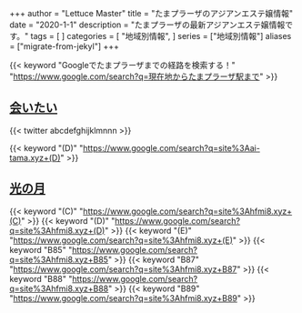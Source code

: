 +++
author = "Lettuce Master"
title = "たまプラーザのアジアンエステ嬢情報"
date = "2020-1-1"
description = "たまプラーザの最新アジアンエステ嬢情報です。"
tags = [
]
categories = [
    "地域別情報",
]
series = ["地域別情報"]
aliases = ["migrate-from-jekyl"]
+++

{{< keyword "Googleでたまプラーザまでの経路を検索する！" "https://www.google.com/search?q=現在地からたまプラーザ駅まで" >}}

## [会いたい](https://ai-tama.xyz/)


{{< twitter abcdefghijklmnnn >}}

{{< keyword "(D)" "https://www.google.com/search?q=site%3Aai-tama.xyz+(D)" >}} 

## [光の月](http://hfmi8.xyz/)
{{< keyword "(C)" "https://www.google.com/search?q=site%3Ahfmi8.xyz+(C)" >}} {{< keyword "(D)" "https://www.google.com/search?q=site%3Ahfmi8.xyz+(D)" >}} {{< keyword "(E)" "https://www.google.com/search?q=site%3Ahfmi8.xyz+(E)" >}} {{< keyword "B85" "https://www.google.com/search?q=site%3Ahfmi8.xyz+B85" >}} {{< keyword "B87" "https://www.google.com/search?q=site%3Ahfmi8.xyz+B87" >}} {{< keyword "B88" "https://www.google.com/search?q=site%3Ahfmi8.xyz+B88" >}} {{< keyword "B89" "https://www.google.com/search?q=site%3Ahfmi8.xyz+B89" >}} 

